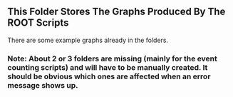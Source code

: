 ## This Folder Stores The Graphs Produced By The ROOT Scripts

There are some example graphs already in the folders.

### Note: About 2 or 3 folders are missing (mainly for the event counting scripts) and will have to be manually created. It should be obvious which ones are affected when an error message shows up.  
